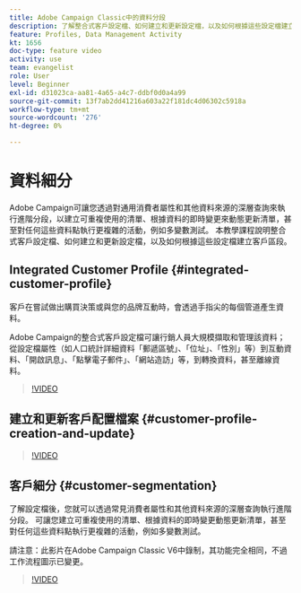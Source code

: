 ```yaml
---
title: Adobe Campaign Classic中的資料分段
description: 了解整合式客戶設定檔、如何建立和更新設定檔，以及如何根據這些設定檔建立客戶區段。
feature: Profiles, Data Management Activity
kt: 1656
doc-type: feature video
activity: use
team: evangelist
role: User
level: Beginner
exl-id: d31023ca-aa81-4a65-a4c7-ddbf0d0a4a99
source-git-commit: 13f7ab2dd41216a603a22f181dc4d06302c5918a
workflow-type: tm+mt
source-wordcount: '276'
ht-degree: 0%

---
```


# 資料細分

Adobe Campaign可讓您透過對通用消費者屬性和其他資料來源的深層查詢來執行進階分段，以建立可重複使用的清單、根據資料的即時變更來動態更新清單，甚至對任何這些資料點執行更複雜的活動，例如多變數測試。 本教學課程說明整合式客戶設定檔、如何建立和更新設定檔，以及如何根據這些設定檔建立客戶區段。

## Integrated Customer Profile {#integrated-customer-profile}

客戶在嘗試做出購買決策或與您的品牌互動時，會透過手指尖的每個管道產生資料。

Adobe Campaign的整合式客戶設定檔可讓行銷人員大規模擷取和管理該資料；從設定檔屬性（如人口統計詳細資料「郵遞區號」、「位址」、「性別」等）到互動資料、「開啟訊息」、「點擊電子郵件」、「網站造訪」等，到轉換資料，甚至離線資料。

>[!VIDEO](https://video.tv.adobe.com/v/23629?quality=12&learn=on)

## 建立和更新客戶配置檔案 {#customer-profile-creation-and-update}

>[!VIDEO](https://video.tv.adobe.com/v/23632?quality=12&learn=on)

## 客戶細分  {#customer-segmentation}

了解設定檔後，您就可以透過常見消費者屬性和其他資料來源的深層查詢執行進階分段。 可讓您建立可重複使用的清單、根據資料的即時變更動態更新清單，甚至對任何這些資料點執行更複雜的活動，例如多變數測試。

請注意：此影片在Adobe Campaign Classic V6中錄制，其功能完全相同，不過工作流程圖示已變更。

>[!VIDEO](https://video.tv.adobe.com/v/23635?quality=12&learn=on)

